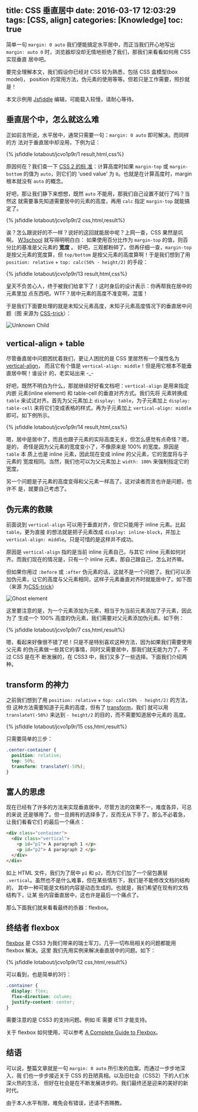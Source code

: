 title: CSS 垂直居中
date: 2016-03-17 12:03:29
tags: [CSS, align]
categories: [Knowledge]
toc: true
---

简单一句 `margin: 0 auto` 我们便能搞定水平居中，而正当我们开心地写出 `margin:
auto 0` 时，浏览器却没却无情地拒绝了我们，那我们来看看如何用 CSS 实现垂直
居中吧。

要完全理解本文，我们假设你已经对 CSS 较为熟悉，包括 CSS 盒模型(box model)，
position 的常用方法，伪元素的使用等等。但若只是工作需要，照抄就是！

本文示例用 [Jsfiddle](http://jsfiddle.net/) 编辑，可能载入较慢，请耐心等待。

## 垂直居个中，怎么就这么难

正如前言所说，水平居中，通常只需要一句：`margin: 0 auto` 即可解决。而同样的方
法对于垂直居中却没用，下例为证：

{% jsfiddle lotabout/jcvo1p9r/1 result,html,css%}

原因何在？我们查一下 [CSS 2 的标
准](https://www.w3.org/TR/CSS2/visudet.html#normal-block)：计算高度时如果
`margin-top` 或 `margin-bottom` 的值为 `auto`，则它们的 'used value' 为
`0`。也就是在计算高度时，margin 根本就没有 `auto` 的概念。

好吧，那让我们静下来想想，既然 `auto` 不能用，那我们自己设置不就行了吗？当然这
就需要事先知道需要居中的元素的高度，再用 `calc` 指定 `margin-top` 就能搞定了。

{% jsfiddle lotabout/jcvo1p9r/2 css,html,result%}

诶？怎么跟说好的不一样？说好的这回就能居中呢？上网一查，CSS 果然是坑啊。
[W3school](http://www.w3schools.com/cssref/pr_margin-top.asp) 就写得明明白白：
如果使用百分比作为 `margin-top` 的值，则百分比的基准是父元素的 **宽度** 。
好吧，三观都粉碎了。但再仔细一查，`margin-top` 是按父元素的宽度算，但
`top/bottom` 是按父元素的高度算啊！于是我们想到了用 `position: relative` +
`top: calc(50% - height/2)` 的手段：

{% jsfiddle lotabout/jcvo1p9r/13 result,html,css%}

皇天不负苦心人，终于被我们给拿下了！这时身后的设计表示：你再帮我在居中的元素里加
点东西吧。WTF？居中元素的高度不准变啊，混蛋！

于是我们下面要处理的就是未知父元素高度，未知子元素高度情况下的垂直居中问题（图
来源为 [CSS-trick](https://css-tricks.com/centering-in-the-unknown/)）：

![Unknown Child](https://css-tricks.com/wp-content/uploads/2011/10/unknown.png)

## vertical-align + table

尽管垂直居中问题困扰着我们，更让人困扰的是 CSS 里居然有一个属性名为
[vertical-align](https://developer.mozilla.org/en/docs/Web/CSS/vertical-align)，
而且它有个值是 `vertical-align: middle`！但是用它根本不能垂直居中啊！谁设计
的，老实站出来 -_-

好吧，既然不明白为什么，那就继续好好看文档吧：`vertical-align` 是用来指定内嵌
元素(inline element) 和 table-cell 的垂直对齐方式。我们先将 元素转换成 `table`
来试试对齐。首先为父元素加上 `display: table`，为子元素加上 `display:
table-cell` 来将它们变成表格的样式，再为子元素加上 `vertical-align: middle`
即可。如下例所示。

{% jsfiddle lotabout/jcvo1p9r/14 result,html,css%}

嗯，居中是居中了，而且也跟子元素的实际高度无关，但怎么感觉有点奇怪？嗯，是的，
奇怪是因为父元素的宽度变小了，不像原来是 100% 的宽度。原因是 `table` 本
质上也是 inline 元素，因此现在变成 inline 的父元素，它的宽度将与子元素的
宽度相同。当然，我们也可以为父元素加上 `width: 100%` 来强制指定它的宽度。

另一个问题是子元素的高度变得和父元素一样高了。这对读者而言也许是问题，也许不
是，就要自己考虑了。

## 伪元素的救赎

前面说到 `vertical-align` 可以用于垂直对齐，但它只能用于 inline 元素。比起
`table`，更为直接 的想法就是把子元素改成 `display: inline-block`，并加上
`vertical-align: middle`。只是可惜的是这样并不成功。

原因是 `vertical-align` 指的是当前 inline 元素自己，与其它 inline 元素如何对
齐。而我们现在的情况是，只有一个 inline 元素，那自己跟自己，怎么对齐嘛。

但如果你用过 `:before` 或 `:after` 伪元素的话，这就不是一个问题了。我们可以添
加伪元素，让它的高度与父元素相同，这样子元素垂直对齐时就能居中了。如下图（来源
为[CSS-trick](https://css-tricks.com/centering-in-the-unknown/)）

![Ghost element](https://css-tricks.com/wp-content/uploads/2011/10/ghost.png)

这里要注意的是，为一个元素添加为元素，相当于为当前元素添加了子元素，因此为了
生成一个 100% 高度的伪元素，我们需要对父元素添加伪元素。如下例：

{% jsfiddle lotabout/jcvo1p9r/7 css,html,result%}

嗯，看起来好像很不错了吧！只是不是特别喜欢这种方法，因为如果我们需要使用父元素
的伪元素做一些其它的事情，同时又需要居中，那我们就无能为力了。不过 CSS 是在不
断发展的，在 CSS3 中，我们又多了一些选择。下面我们介绍两种。

## transform 的神力

之前我们想到了用 `position: relative` + `top: calc(50% - height/2)` 的方法，但
这种方法需要知道子元素的高度，但有了
[transform](https://developer.mozilla.org/en-US/docs/Web/CSS/transform)，我们
就可以用 `translateY(-50%)` 来达到 `- height/2` 的目的，而不需要知道居中元素的
高度。

{% jsfiddle lotabout/jcvo1p9r/15 css,html,result%}

只需要简单的三步：

```css
.center-container {
  position: relative;
  top: 50%;
  transform: translateY(-50%);
}
```

## 富人的思虑

现在已经有了许多的方法来实现垂直居中，尽管方法的效果不一，难度各异，可总的来说
还是够用了。但一旦拥有的选择多了，反而无从下手了。那么不必着急，让我们看看它们
的最后一个痛点：

```html
<div class="container">
  <div class="vertical">
    <p id="p1"> A paragraph 1 </p>
    <p id="p2"> A paragraph 2 </p>
  </div>
</div>
```

如上 HTML 文件，我们为了居中 `p1` 和 `p2`，而为它们加了一个层包裹层
`.vertical`。虽然也不是什么难事，但在某些情形下，我们是不能修改文档的结构的，
其中一种可能是文档的内容是动态生成的。也就是，我们希望在现有的文档结构下，让某
些内容垂直居中，这也许是最后一个痛点了。

那么下面我们就来看看最终的杀器：flexbox。

## 终结者 flexbox

[flexbox](https://developer.mozilla.org/en-US/docs/Web/CSS/CSS_Flexible_Box_Layout/Using_CSS_flexible_boxes)
是 CSS3 为我们带来的瑞士军刀，几乎一切布局相关的问题都能用 flexbox 解决。这里
我们先用实例来解决垂直居中的问题。如下：

{% jsfiddle lotabout/jcvo1p9r/12 css,html,result%}

可以看到，也是简单的3行：

```css
.container {
  display: flex;
  flex-direction: column;
  justify-content: center;
}
```

需要注意的是 CSS3 的支持问题。例如 IE 需要 IE11 才能支持。

关于 flexbox 如何使用，可以参考 [A Complete Guide to Flexbox](https://css-tricks.com/snippets/css/a-guide-to-flexbox/)。

## 结语

可以说，整篇文章就是一句 `margin: 0 auto` 所引发的血案。而通过一步步地深入，我
们也一步步接近关于 CSS 的丑陋真相。以及旧社会（CSS2）下的人们水深火热的生活，
但好在社会是在不断发展进步的。我们最终还是迎来的美好的新时代。

由于本人水平有限，难免会有错误，还请不吝赐教。
